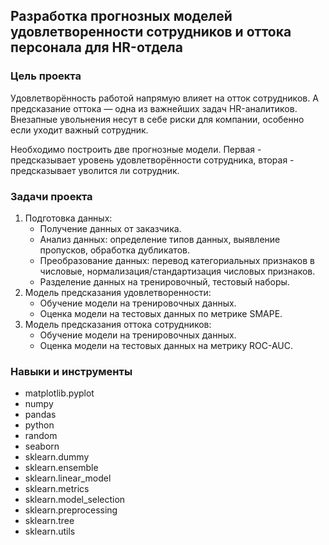 ## Разработка прогнозных моделей удовлетворенности сотрудников и оттока персонала для HR-отдела

### Цель проекта

Удовлетворённость работой напрямую влияет на отток сотрудников. А предсказание оттока — одна из важнейших задач HR-аналитиков. Внезапные увольнения несут в себе риски для компании, особенно если уходит важный сотрудник.

Необходимо построить две прогнозные модели. Первая - предсказывает уровень удовлетворённости сотрудника, вторая - предсказывает уволится ли сотрудник.


### Задачи проекта

1. Подготовка данных:
   - Получение данных от заказчика.
   - Анализ данных: определение типов данных, выявление пропусков, обработка дубликатов.
   - Преобразование данных: перевод категориальных признаков в числовые, нормализация/стандартизация числовых признаков.
   - Разделение данных на тренировочный, тестовый наборы.
2. Модель предсказания удовлетворенности:
   - Обучение модели на тренировочных данных.
   - Оценка модели на тестовых данных по метрике SMAPE.
3. Модель предсказания оттока сотрудников:
   - Обучение модели на тренировочных данных.
   - Оценка модели на тестовых данных на метрику ROC-AUC.


### Навыки и инструменты

- matplotlib.pyplot
- numpy
- pandas
- python
- random
- seaborn
- sklearn.dummy
- sklearn.ensemble
- sklearn.linear_model
- sklearn.metrics
- sklearn.model_selection
- sklearn.preprocessing
- sklearn.tree
- sklearn.utils